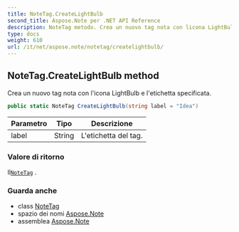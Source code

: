 ```yaml
---
title: NoteTag.CreateLightBulb
second_title: Aspose.Note per .NET API Reference
description: NoteTag metodo. Crea un nuovo tag nota con licona LightBulb e letichetta specificata.
type: docs
weight: 610
url: /it/net/aspose.note/notetag/createlightbulb/
---
```

## NoteTag.CreateLightBulb method

Crea un nuovo tag nota con l'icona LightBulb e l'etichetta specificata.

```csharp
public static NoteTag CreateLightBulb(string label = "Idea")
```

| Parametro | Tipo | Descrizione |
| --- | --- | --- |
| label | String | L'etichetta del tag. |

### Valore di ritorno

Il[`NoteTag`](../) .

### Guarda anche

* class [NoteTag](../)
* spazio dei nomi [Aspose.Note](../../notetag/)
* assemblea [Aspose.Note](../../../)


